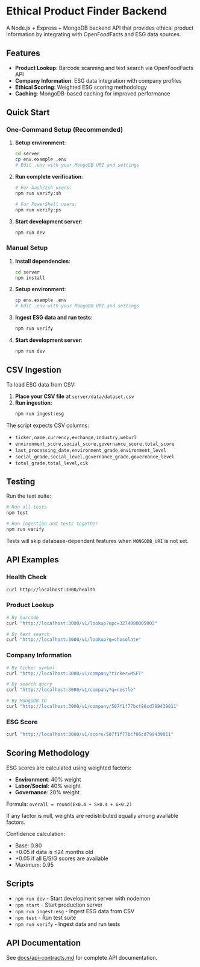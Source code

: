 # Ethical Product Finder Backend

A Node.js + Express + MongoDB backend API that provides ethical
product information by integrating with OpenFoodFacts and ESG data sources.

## Features

- **Product Lookup**: Barcode scanning and text search via OpenFoodFacts API
- **Company Information**: ESG data integration with company profiles
- **Ethical Scoring**: Weighted ESG scoring methodology
- **Caching**: MongoDB-based caching for improved performance

## Quick Start
### One-Command Setup (Recommended)

1. **Setup environment**:
   ```bash
   cd server
   cp env.example .env
   # Edit .env with your MongoDB URI and settings
   ```

2. **Run complete verification**:
   ```bash
   # For bash/zsh users:
   npm run verify:sh

   # For PowerShell users:
   npm run verify:ps
   ```

3. **Start development server**:
   ```bash
   npm run dev
   ```

### Manual Setup

1. **Install dependencies**:
   ```bash
   cd server
   npm install
   ```

2. **Setup environment**:
   ```bash
   cp env.example .env
   # Edit .env with your MongoDB URI and settings
   ```

3. **Ingest ESG data and run tests**:
   ```bash
   npm run verify
   ```

4. **Start development server**:
   ```bash
   npm run dev
   ```

## CSV Ingestion

To load ESG data from CSV:

1. **Place your CSV file** at `server/data/dataset.csv`
2. **Run ingestion**:
   ```bash
   npm run ingest:esg
   ```

The script expects CSV columns:
- `ticker,name,currency,exchange,industry,weburl`
- `environment_score,social_score,governance_score,total_score`
- `last_processing_date,environment_grade,environment_level`
- `social_grade,social_level,governance_grade,governance_level`
- `total_grade,total_level,cik`

## Testing

Run the test suite:

```bash
# Run all tests
npm test

# Run ingestion and tests together
npm run verify
```

Tests will skip database-dependent features when `MONGODB_URI` is not set.

## API Examples

### Health Check
```bash
curl http://localhost:3000/health
```

### Product Lookup
```bash
# By barcode
curl "http://localhost:3000/v1/lookup?upc=3274080005003"

# By text search
curl "http://localhost:3000/v1/lookup?q=chocolate"
```

### Company Information
```bash
# By ticker symbol
curl "http://localhost:3000/v1/company?ticker=MSFT"

# By search query
curl "http://localhost:3000/v1/company?q=nestle"

# By MongoDB ID
curl "http://localhost:3000/v1/company/507f1f77bcf86cd799439011"
```

### ESG Score
```bash
curl "http://localhost:3000/v1/score/507f1f77bcf86cd799439011"
```

## Scoring Methodology

ESG scores are calculated using weighted factors:
- **Environment**: 40% weight
- **Labor/Social**: 40% weight
- **Governance**: 20% weight

Formula: `overall = round(E×0.4 + S×0.4 + G×0.2)`

If any factor is null, weights are redistributed equally among available factors.

Confidence calculation:
- Base: 0.80
- +0.05 if data is ≤24 months old
- +0.05 if all E/S/G scores are available
- Maximum: 0.95

## Scripts

- `npm run dev` - Start development server with nodemon
- `npm start` - Start production server
- `npm run ingest:esg` - Ingest ESG data from CSV
- `npm test` - Run test suite
- `npm run verify` - Ingest data and run tests

## API Documentation

See [docs/api-contracts.md](docs/api-contracts.md) for complete API documentation.

